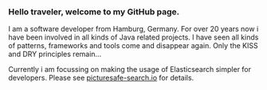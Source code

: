 ### Hello traveler, welcome to my GitHub page.

I am a software developer from Hamburg, Germany. For over 20 years now i have been involved in all kinds of Java related projects. I have seen all kinds of patterns, frameworks and tools come and disappear again. Only the KISS and DRY principles remain...

Currently i am focussing on making the usage of Elasticsearch simpler for developers. Please see [picturesafe-search.io](https://picturesafe-search.io/) for details.
